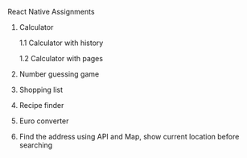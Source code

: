React Native Assignments
1. Calculator

   1.1 Calculator with history

   1.2 Calculator with pages

3. Number guessing game
4. Shopping list
5. Recipe finder
6. Euro converter
7. Find the address using API and Map, show current location before searching
